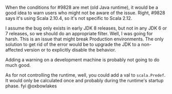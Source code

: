 When the conditions for #9828 are met (old Java runtime), it would be a good idea to warn users who might not be aware of the issue.
Right, #9828 says it's using Scala 2.10.4, so it's not specific to Scala 2.12.

I assume the bug only exists in early JDK 8 releases, but not in any JDK 6 or 7 releases, so we should do an appropriate filter.
Well, I was going for harsh. This is an issue that might break Production environments. The only solution to get rid of the error would be to upgrade the JDK to a non-affected version or to explicitly disable the behavior.

Adding a warning on a development machine is probably not going to do much good.

As for not controlling the runtime, well, you could add a val to `scala.Predef`. It would only be calculated once and probably during the runtime's startup phase.
fyi @oxbowlakes
